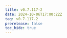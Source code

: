 ```yaml
---
title: v0.7.117-2
date: 2024-10-06T17:00:22Z
tag: v0.7.117-2
prerelease: false
toc_hide: true
---
```



